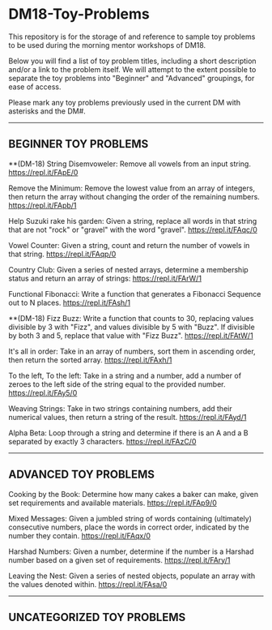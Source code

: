 # DM18-Toy-Problems

This repository is for the storage of and reference to sample toy problems to be used during the morning mentor workshops of DM18.

Below you will find a list of toy problem titles, including a short description and/or a link to the problem itself.  We will attempt to the extent possible to separate the toy problems into "Beginner" and "Advanced" groupings, for ease of access.

Please mark any toy problems previously used in the current DM with asterisks and the DM#.

---
BEGINNER TOY PROBLEMS
---
**(DM-18) String Disemvoweler: Remove all vowels from an input string. https://repl.it/FApE/0

Remove the Minimum: Remove the lowest value from an array of integers, then return the array without changing the order of the remaining numbers. https://repl.it/FApb/1

Help Suzuki rake his garden: Given a string, replace all words in that string that are not "rock" or "gravel" with the word "gravel". https://repl.it/FAqc/0

Vowel Counter: Given a string, count and return the number of vowels in that string. https://repl.it/FAqp/0

Country Club: Given a series of nested arrays, determine a membership status and return an array of strings: https://repl.it/FArW/1

Functional Fibonacci: Write a function that generates a Fibonacci Sequence out to N places. https://repl.it/FAsh/1

**(DM-18) Fizz Buzz: Write a function that counts to 30, replacing values divisible by 3 with "Fizz", and values divisible by 5 with "Buzz".  If divisible by both 3 and 5, replace that value with "Fizz Buzz". https://repl.it/FAtW/1

It's all in order: Take in an array of numbers, sort them in ascending order, then return the sorted array. https://repl.it/FAxh/1

To the left, To the left: Take in a string and a number, add a number of zeroes to the left side of the string equal to the provided number. https://repl.it/FAy5/0

Weaving Strings: Take in two strings containing numbers, add their numerical values, then return a string of the result. https://repl.it/FAyd/1

Alpha Beta: Loop through a string and determine if there is an A and a B separated by exactly 3 characters. https://repl.it/FAzC/0

---
ADVANCED TOY PROBLEMS
---
Cooking by the Book: Determine how many cakes a baker can make, given set requirements and available materials. https://repl.it/FAp9/0

Mixed Messages: Given a jumbled string of words containing (ultimately) consecutive numbers, place the words in correct order, indicated by the number they contain. https://repl.it/FAqx/0

Harshad Numbers: Given a number, determine if the number is a Harshad number based on a given set of requirements. https://repl.it/FAry/1

Leaving the Nest: Given a series of nested objects, populate an array with the values denoted within. https://repl.it/FAsa/0

---
UNCATEGORIZED TOY PROBLEMS
---
